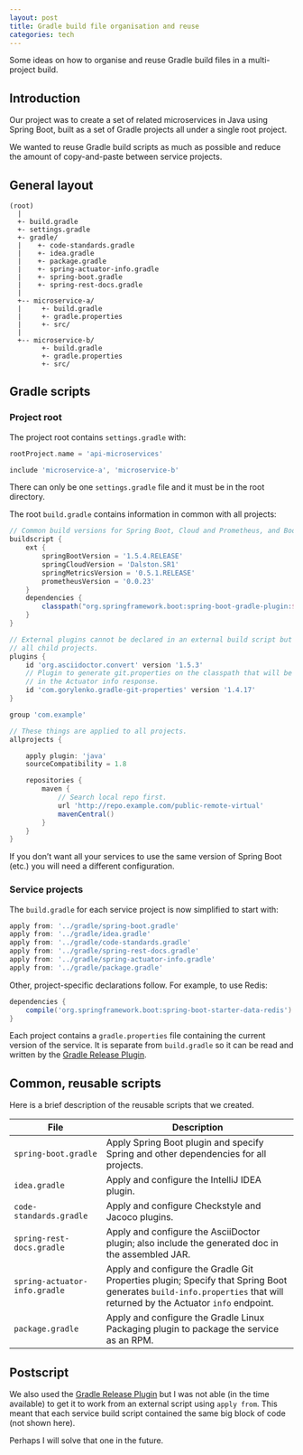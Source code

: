 ```yaml
---
layout: post
title: Gradle build file organisation and reuse
categories: tech
---
```


Some ideas on how to organise and reuse Gradle build files in a multi-project build.

## Introduction

Our project was to create a set of related microservices in Java using Spring Boot,
built as a set of Gradle projects all under a single root project.

We wanted to reuse Gradle build scripts as much as possible and reduce the amount of
copy-and-paste between service projects.

## General layout

```text
(root)
  |
  +- build.gradle
  +- settings.gradle
  +- gradle/
  |    +- code-standards.gradle
  |    +- idea.gradle
  |    +- package.gradle
  |    +- spring-actuator-info.gradle
  |    +- spring-boot.gradle
  |    +- spring-rest-docs.gradle
  |
  +-- microservice-a/
  |     +- build.gradle
  |     +- gradle.properties
  |     +- src/
  |
  +-- microservice-b/
        +- build.gradle
        +- gradle.properties
        +- src/
```

## Gradle scripts

### Project root

The project root contains `settings.gradle` with:

```groovy
rootProject.name = 'api-microservices'

include 'microservice-a', 'microservice-b'
```

There can only be one `settings.gradle` file and it must be in the root directory.  

The root `build.gradle` contains information in common with all projects:

```groovy
// Common build versions for Spring Boot, Cloud and Prometheus, and Boot plugin.
buildscript {
    ext {
        springBootVersion = '1.5.4.RELEASE'
        springCloudVersion = 'Dalston.SR1'
        springMetricsVersion = '0.5.1.RELEASE'
        prometheusVersion = '0.0.23'
    }
    dependencies {
        classpath("org.springframework.boot:spring-boot-gradle-plugin:${springBootVersion}")
    }
}

// External plugins cannot be declared in an external build script but will be available to
// all child projects.
plugins {
    id 'org.asciidoctor.convert' version '1.5.3'
    // Plugin to generate git.properties on the classpath that will be included
    // in the Actuator info response.
    id 'com.gorylenko.gradle-git-properties' version '1.4.17'
}

group 'com.example'

// These things are applied to all projects.
allprojects {

    apply plugin: 'java'
    sourceCompatibility = 1.8

    repositories {
        maven {
            // Search local repo first.
            url 'http://repo.example.com/public-remote-virtual'
            mavenCentral()
        }
    }
}
```

If you don’t want all your services to use the same version of Spring Boot (etc.) you will need a different
configuration.

### Service projects

The `build.gradle` for each service project is now simplified to start with:

```groovy
apply from: '../gradle/spring-boot.gradle'
apply from: '../gradle/idea.gradle'
apply from: '../gradle/code-standards.gradle'
apply from: '../gradle/spring-rest-docs.gradle'
apply from: '../gradle/spring-actuator-info.gradle'
apply from: '../gradle/package.gradle'
```

Other, project-specific declarations follow. For example, to use Redis:

```groovy
dependencies {
    compile('org.springframework.boot:spring-boot-starter-data-redis')
}
```

Each project contains a `gradle.properties` file containing the current version of the service.
It is separate from `build.gradle` so it can be read and written by the
 [Gradle Release Plugin](https://github.com/researchgate/gradle-release).

## Common, reusable scripts

Here is a brief description of the reusable scripts that we created.

| File    | Description         |
|---------|---------------------|
| `spring-boot.gradle` | Apply Spring Boot plugin and specify Spring and other dependencies for all projects. |
| `idea.gradle` | Apply and configure the IntelliJ IDEA plugin. |
| `code-standards.gradle` | Apply and configure Checkstyle and Jacoco plugins. |
| `spring-rest-docs.gradle` | Apply and configure the AsciiDoctor plugin; also include the generated doc in the assembled JAR. |
| `spring-actuator-info.gradle` | Apply and configure the Gradle Git Properties plugin; Specify that Spring Boot generates `build-info.properties` that will returned by the Actuator `info` endpoint. |
| `package.gradle` | Apply and configure the Gradle Linux Packaging plugin to package the service as an RPM. |

## Postscript

We also used the [Gradle Release Plugin](https://github.com/researchgate/gradle-release)
but I was not able (in the time available) to get it to work from
an external script using `apply from`. This meant that each service build script contained the same big
block of code (not shown here). 

Perhaps I will solve that one in the future.
